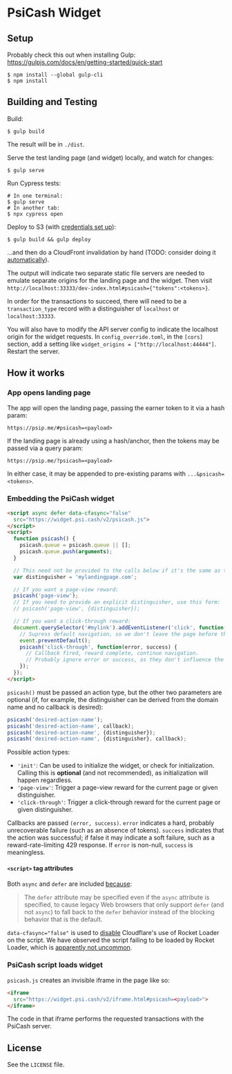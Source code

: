 # PsiCash Widget

## Setup

Probably check this out when installing Gulp: https://gulpjs.com/docs/en/getting-started/quick-start

```
$ npm install --global gulp-cli
$ npm install
```

## Building and Testing

Build:
```
$ gulp build
```
The result will be in `./dist`.

Serve the test landing page (and widget) locally, and watch for changes:
```
$ gulp serve
```

Run Cypress tests:
```
# In one terminal:
$ gulp serve
# In another tab:
$ npx cypress open
```

Deploy to S3 (with [credentials set up](https://docs.aws.amazon.com/sdk-for-javascript/v2/developer-guide/configuring-the-jssdk.html)):
```
$ gulp build && gulp deploy
```
...and then do a CloudFront invalidation by hand (TODO: consider doing it [automatically](https://www.npmjs.com/package/gulp-cloudfront-invalidate-aws-publish)).

The output will indicate two separate static file servers are needed to emulate separate origins for the landing page and the widget. Then visit `http://localhost:33333/dev-index.html#psicash={"tokens":<tokens>}`.

In order for the transactions to succeed, there will need to be a `transaction_type` record with a distinguisher of `localhost` or `localhost:33333`.

You will also have to modify the API server config to indicate the localhost origin for the widget requests. In `config_override.toml`, in the `[cors]` section, add a setting like `widget_origins = ["http://localhost:44444"]`. Restart the server.

## How it works

### App opens landing page

The app will open the landing page, passing the earner token to it via a hash param:

```no-highlight
https://psip.me/#psicash=<payload>
```

If the landing page is already using a hash/anchor, then the tokens may be passed via a query param:

```no-highlight
https://psip.me/?psicash=<payload>
```

In either case, it may be appended to pre-existing params with `...&psicash=<tokens>`.

### Embedding the PsiCash widget

```html
<script async defer data-cfasync="false"
  src="https://widget.psi.cash/v2/psicash.js">
</script>
<script>
  function psicash() {
    psicash.queue = psicash.queue || [];
    psicash.queue.push(arguments);
  }

  // This need not be provided to the calls below if it's the same as the page domain
  var distinguisher = 'mylandingpage.com';

  // If you want a page-view reward:
  psicash('page-view');
  // If you need to provide an explicit distinguisher, use this form:
  // psicash('page-view', {distinguisher});

  // If you want a click-through reward:
  document.querySelector('#mylink').addEventListener('click', function(event) {
    // Supress default navigation, so we don't leave the page before the reward completes
    event.preventDefault();
    psicash('click-through', function(error, success) {
      // Callback fired, reward complete, continue navigation.
      // Probably ignore error or success, as they don't influence the navigation.
    });
  });
</script>
```

`psicash()` must be passed an action type, but the other two parameters are optional (if, for example, the distinguisher can be derived from the domain name and no callback is desired):

```js
psicash('desired-action-name');
psicash('desired-action-name', callback);
psicash('desired-action-name', {distinguisher});
psicash('desired-action-name', {distinguisher}, callback);
```

Possible action types:
* `'init'`: Can be used to initialize the widget, or check for initialization. Calling this is **optional** (and not recommended), as initialization will happen regardless.
* `'page-view'`: Trigger a page-view reward for the current page or given distinguisher.
* `'click-through'`: Trigger a click-through reward for the current page or given distinguisher.

Callbacks are passed `(error, success)`. `error` indicates a hard, probably unrecoverable failure (such as an absence of tokens). `success` indicates that the action was successful; if false it may indicate a soft failure, such as a reward-rate-limiting 429 response. If `error` is non-null, `success` is meaningless.


#### `<script>` tag attributes

Both `async` and `defer` are included [because](https://html.spec.whatwg.org/multipage/scripting.html):
> The `defer` attribute may be specified even if the `async` attribute is specified, to cause legacy Web browsers that only support `defer` (and not `async`) to fall back to the `defer` behavior instead of the blocking behavior that is the default.

`data-cfasync="false"` is used to [disable](https://support.cloudflare.com/hc/en-us/articles/200169436--How-can-I-have-Rocket-Loader-ignore-my-script-s-in-Automatic-Mode-) Cloudflare's use of Rocket Loader on the script. We have observed the script failing to be loaded by Rocket Loader, which is [apparently not uncommon](https://support.cloudflare.com/hc/en-us/articles/200169456-Why-is-JavaScript-or-jQuery-not-working-on-my-site-).


### PsiCash script loads widget

`psicash.js` creates an invisible iframe in the page like so:

```html
<iframe
  src="https://widget.psi.cash/v2/iframe.html#psicash=<payload>">
</iframe>
```

The code in that iframe performs the requested transactions with the PsiCash server.

## License

See the `LICENSE` file.
